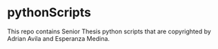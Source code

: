 # pythonScripts
This repo contains Senior Thesis python scripts that are copyrighted by Adrian Avila and Esperanza Medina. 
